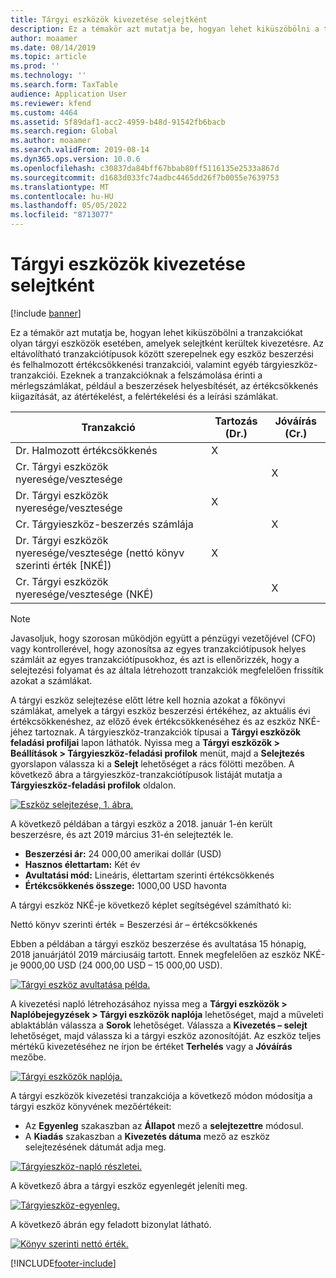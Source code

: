 ```yaml
---
title: Tárgyi eszközök kivezetése selejtként
description: Ez a témakör azt mutatja be, hogyan lehet kiküszöbölni a tranzakciókat olyan tárgyi eszközök esetében, amelyek selejtként kerültek kivezetésre.
author: moaamer
ms.date: 08/14/2019
ms.topic: article
ms.prod: ''
ms.technology: ''
ms.search.form: TaxTable
audience: Application User
ms.reviewer: kfend
ms.custom: 4464
ms.assetid: 5f89daf1-acc2-4959-b48d-91542fb6bacb
ms.search.region: Global
ms.author: moaamer
ms.search.validFrom: 2019-08-14
ms.dyn365.ops.version: 10.0.6
ms.openlocfilehash: c30837da84bff67bbab80ff5116135e2533a867d
ms.sourcegitcommit: d1683d033fc74adbc4465dd26f7b0055e7639753
ms.translationtype: MT
ms.contentlocale: hu-HU
ms.lasthandoff: 05/05/2022
ms.locfileid: "8713077"
---
```

# <a name="dispose-of-a-fixed-asset-as-scrap"></a>Tárgyi eszközök kivezetése selejtként

[!include [banner](../includes/banner.md)]

Ez a témakör azt mutatja be, hogyan lehet kiküszöbölni a tranzakciókat olyan tárgyi eszközök esetében, amelyek selejtként kerültek kivezetésre. Az eltávolítható tranzakciótípusok között szerepelnek egy eszköz beszerzési és felhalmozott értékcsökkenési tranzakciói, valamint egyéb tárgyieszköz-tranzakciói. Ezeknek a tranzakcióknak a felszámolása érinti a mérlegszámlákat, például a beszerzések helyesbítését, az értékcsökkenés kiigazítását, az átértékelést, a felértékelési és a leírási számlákat.

| Tranzakció                                         | Tartozás (Dr.) | Jóváírás (Cr.) |
|-----------------------------------------------------|-------------|--------------|
| Dr. Halmozott értékcsökkenés                        | X           |              |
| Cr. Tárgyi eszközök nyeresége/vesztesége                          |             | X            |
| Dr. Tárgyi eszközök nyeresége/vesztesége                          | X           |              |
| Cr. Tárgyieszköz-beszerzés számlája                 |             | X            |
| Dr. Tárgyi eszközök nyeresége/vesztesége (nettó könyv szerinti érték \[NKÉ\]) | X           |              |
| Cr. Tárgyi eszközök nyeresége/vesztesége (NKÉ)                    |             | X            |

> [!NOTE]
> Javasoljuk, hogy szorosan működjön együtt a pénzügyi vezetőjével (CFO) vagy kontrollerével, hogy azonosítsa az egyes tranzakciótípusok helyes számláit az egyes tranzakciótípusokhoz, és azt is ellenőrizzék, hogy a selejtezési folyamat és az általa létrehozott tranzakciók megfelelően frissítik azokat a számlákat.

A tárgyi eszköz selejtezése előtt létre kell hoznia azokat a főkönyvi számlákat, amelyek a tárgyi eszköz beszerzési értékéhez, az aktuális évi értékcsökkenéshez, az előző évek értékcsökkenéséhez és az eszköz NKÉ-jéhez tartoznak. A tárgyieszköz-tranzakciók típusai a **Tárgyi eszközök feladási profiljai** lapon láthatók. Nyissa meg a **Tárgyi eszközök \> Beállítások \> Tárgyieszköz-feladási profilok** menüt, majd a **Selejtezés** gyorslapon válassza ki a **Selejt** lehetőséget a rács fölötti mezőben. A következő ábra a tárgyieszköz-tranzakciótípusok listáját mutatja a **Tárgyieszköz-feladási profilok** oldalon.


[![Eszköz selejtezése, 1. ábra.](./media/Fixed_asset_Disposal_scrap_scenario_1.png)](./media/Fixed_asset_Disposal_scrap_scenario_1.png)

A következő példában a tárgyi eszköz a 2018. január 1-én került beszerzésre, és azt 2019 március 31-én selejtezték le.

- **Beszerzési ár:** 24 000,00 amerikai dollár (USD)
- **Hasznos élettartam:** Két év
- **Avultatási mód:** Lineáris, élettartam szerinti értékcsökkenés
- **Értékcsökkenés összege:** 1000,00 USD havonta

A tárgyi eszköz NKÉ-je következő képlet segítségével számítható ki:

Nettó könyv szerinti érték = Beszerzési ár – értékcsökkenés

Ebben a példában a tárgyi eszköz beszerzése és avultatása 15 hónapig, 2018 januárjától 2019 márciusáig tartott. Ennek megfelelően az eszköz NKÉ-je 9000,00 USD (24 000,00 USD – 15 000,00 USD).

[![Tárgyi eszköz avultatása példa.](./media/Fixed_asset_Disposal_scrap_scenario_2.png)](./media/Fixed_asset_Disposal_scrap_scenario_2.png)


A kivezetési napló létrehozásához nyissa meg a **Tárgyi eszközök \> Naplóbejegyzések \> Tárgyi eszközök naplója** lehetőséget, majd a műveleti ablaktáblán válassza a **Sorok** lehetőséget. Válassza a **Kivezetés – selejt** lehetőséget, majd válassza ki a tárgyi eszköz azonosítóját. Az eszköz teljes mértékű kivezetéséhez ne írjon be értéket **Terhelés** vagy a **Jóváírás** mezőbe.

[![Tárgyi eszközök naplója.](./media/Fixed_asset_Disposal_scrap_scenario_3.png)](./media/Fixed_asset_Disposal_scrap_scenario_3.png)

A tárgyi eszközök kivezetési tranzakciója a következő módon módosítja a tárgyi eszköz könyvének mezőértékeit:

- Az **Egyenleg** szakaszban az **Állapot** mező a **selejtezettre** módosul.
- A **Kiadás** szakaszban a **Kivezetés dátuma** mező az eszköz selejtezésének dátumát adja meg.

[![Tárgyieszköz-napló részletei.](./media/Fixed_asset_Disposal_scrap_scenario_4.png)](./media/Fixed_asset_Disposal_scrap_scenario_4.png)

A következő ábra a tárgyi eszköz egyenlegét jeleníti meg.

[![Tárgyieszköz-egyenleg.](./media/Fixed_asset_Disposal_scrap_scenario_5.png)](./media/Fixed_asset_Disposal_scrap_scenario_5.png)

A következő ábrán egy feladott bizonylat látható.

[![Könyv szerinti nettó érték.](./media/Fixed_asset_Disposal_scrap_scenario_6.png)](./media/Fixed_asset_Disposal_scrap_scenario_6.png)


[!INCLUDE[footer-include](../../includes/footer-banner.md)]
